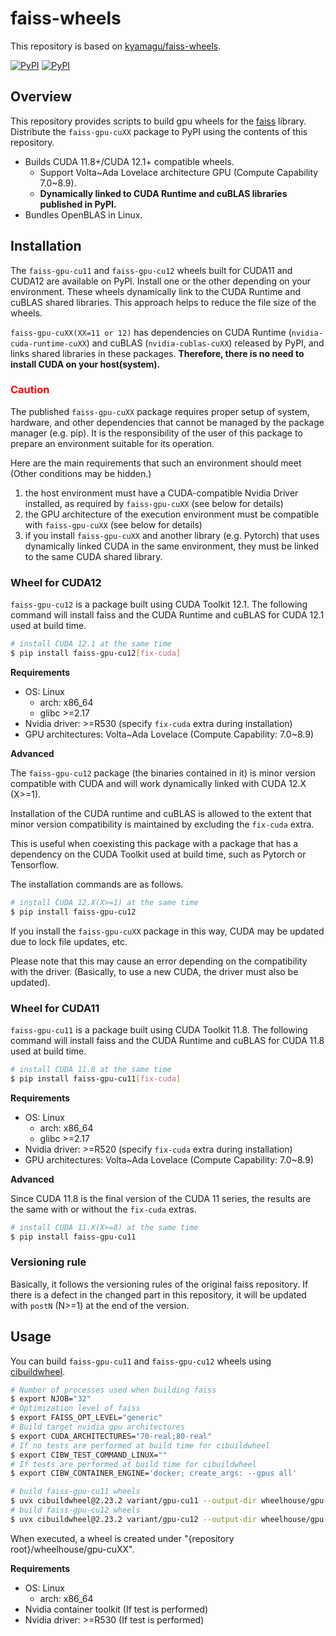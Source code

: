 # faiss-wheels

This repository is based on [kyamagu/faiss-wheels](https://github.com/kyamagu/faiss-wheels).

[![PyPI](https://img.shields.io/pypi/v/faiss-gpu-cu11?label=faiss-gpu-cu11)](https://pypi.org/project/faiss-gpu-cu11/)
[![PyPI](https://img.shields.io/pypi/v/faiss-gpu-cu12?label=faiss-gpu-cu12)](https://pypi.org/project/faiss-gpu-cu12/)

## Overview

This repository provides scripts to build gpu wheels for the [faiss](https://github.com/facebookresearch/faiss) library.
Distribute the `faiss-gpu-cuXX` package to PyPI using the contents of this repository. 

* Builds CUDA 11.8+/CUDA 12.1+ compatible wheels.
  * Support Volta\~Ada Lovelace architecture GPU (Compute Capability 7.0\~8.9).
  * **Dynamically linked to CUDA Runtime and cuBLAS libraries published in PyPI.**
* Bundles OpenBLAS in Linux.


## Installation

The `faiss-gpu-cu11` and `faiss-gpu-cu12` wheels built for CUDA11 and CUDA12 are available on PyPI.
Install one or the other depending on your environment.
These wheels dynamically link to the CUDA Runtime and cuBLAS shared libraries. This approach helps to reduce the file size of the wheels.

`faiss-gpu-cuXX(XX=11 or 12)` has dependencies on CUDA Runtime (`nvidia-cuda-runtime-cuXX`) and cuBLAS (`nvidia-cublas-cuXX`) released by PyPI, and links shared libraries in these packages. 
**Therefore, there is no need to install CUDA on your host(system).**

### <span style="color: red; ">Caution</span>

The published `faiss-gpu-cuXX` package requires proper setup of system, hardware, and other dependencies that cannot be managed by the package manager (e.g. pip).
It is the responsibility of the user of this package to prepare an environment suitable for its operation.

Here are the main requirements that such an environment should meet (Other conditions may be hidden.)

1. the host environment must have a CUDA-compatible Nvidia Driver installed, as required by `faiss-gpu-cuXX` (see below for details)
2. the GPU architecture of the execution environment must be compatible with `faiss-gpu-cuXX` (see below for details)
3. if you install `faiss-gpu-cuXX` and another library (e.g. Pytorch) that uses dynamically linked CUDA in the same environment, they must be linked to the same CUDA shared library.

### Wheel for CUDA12

`faiss-gpu-cu12` is a package built using CUDA Toolkit 12.1.
The following command will install faiss and the CUDA Runtime and cuBLAS for CUDA 12.1 used at build time.

```bash
# install CUDA 12.1 at the same time
$ pip install faiss-gpu-cu12[fix-cuda]
```

**Requirements**
* OS: Linux
  * arch: x86_64
  * glibc >=2.17
* Nvidia driver: >=R530 (specify `fix-cuda` extra during installation)
* GPU architectures: Volta\~Ada Lovelace (Compute Capability: 7.0\~8.9)

**Advanced**

The `faiss-gpu-cu12` package (the binaries contained in it) is minor version compatible with CUDA and will work dynamically linked with CUDA 12.X (X>=1).

Installation of the CUDA runtime and cuBLAS is allowed to the extent that minor version compatibility is maintained by excluding the `fix-cuda` extra.

This is useful when coexisting this package with a package that has a dependency on the CUDA Toolkit used at build time, such as Pytorch or Tensorflow.

The installation commands are as follows.

```bash
# install CUDA 12.X(X>=1) at the same time
$ pip install faiss-gpu-cu12
```

If you install the `faiss-gpu-cuXX` package in this way, CUDA may be updated due to lock file updates, etc.

Please note that this may cause an error depending on the compatibility with the driver. (Basically, to use a new CUDA, the driver must also be updated).


### Wheel for CUDA11

`faiss-gpu-cu11` is a package built using CUDA Toolkit 11.8.
The following command will install faiss and the CUDA Runtime and cuBLAS for CUDA 11.8 used at build time.

```bash
# install CUDA 11.8 at the same time
$ pip install faiss-gpu-cu11[fix-cuda]
```

**Requirements**
* OS: Linux
  * arch: x86_64
  * glibc >=2.17
* Nvidia driver: >=R520 (specify `fix-cuda` extra during installation)
* GPU architectures: Volta\~Ada Lovelace (Compute Capability: 7.0\~8.9)

**Advanced**

Since CUDA 11.8 is the final version of the CUDA 11 series, the results are the same with or without the `fix-cuda` extras.

```bash
# install CUDA 11.X(X>=8) at the same time
$ pip install faiss-gpu-cu11
```

### Versioning rule

Basically, it follows the versioning rules of the original faiss repository.
If there is a defect in the changed part in this repository, it will be updated with `postN` (N>=1) at the end of the version.

## Usage

You can build `faiss-gpu-cu11` and `faiss-gpu-cu12` wheels using [cibuildwheel](https://github.com/pypa/cibuildwheel).

```bash
# Number of processes used when building faiss
$ export NJOB="32"
# Optimization level of faiss
$ export FAISS_OPT_LEVEL="generic"
# Build target nvidia gpu architectures
$ export CUDA_ARCHITECTURES="70-real;80-real"
# If no tests are performed at build time for cibuildwheel
$ export CIBW_TEST_COMMAND_LINUX=""
# If tests are performed at build time for cibuildwheel
$ export CIBW_CONTAINER_ENGINE='docker; create_args: --gpus all'

# build faiss-gpu-cu11 wheels
$ uvx cibuildwheel@2.23.2 variant/gpu-cu11 --output-dir wheelhouse/gpu-cu11
# build faiss-gpu-cu12 wheels
$ uvx cibuildwheel@2.23.2 variant/gpu-cu12 --output-dir wheelhouse/gpu-cu12
```

When executed, a wheel is created under "{repository root}/wheelhouse/gpu-cuXX".

**Requirements**
* OS: Linux
  * arch: x86_64
* Nvidia container toolkit (If test is performed)
* Nvidia driver: >=R530 (If test is performed)
